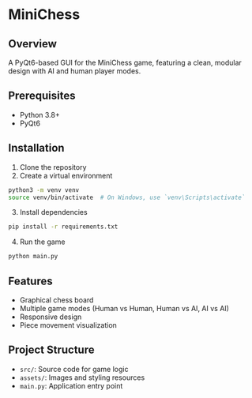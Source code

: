# MiniChess

## Overview
A PyQt6-based GUI for the MiniChess game, featuring a clean, modular design with AI and human player modes.

## Prerequisites
- Python 3.8+
- PyQt6

## Installation
1. Clone the repository
2. Create a virtual environment
```bash
python3 -m venv venv
source venv/bin/activate  # On Windows, use `venv\Scripts\activate`
```

3. Install dependencies
```bash
pip install -r requirements.txt
```

4. Run the game
```bash
python main.py
```

## Features
- Graphical chess board
- Multiple game modes (Human vs Human, Human vs AI, AI vs AI)
- Responsive design
- Piece movement visualization

## Project Structure
- `src/`: Source code for game logic
- `assets/`: Images and styling resources
- `main.py`: Application entry point